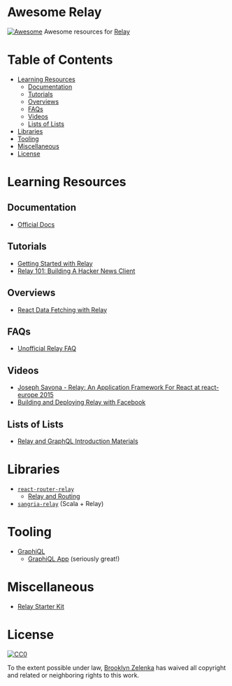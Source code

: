 # Awesome Relay
[![Awesome](https://cdn.rawgit.com/sindresorhus/awesome/d7305f38d29fed78fa85652e3a63e154dd8e8829/media/badge.svg)](https://github.com/sindresorhus/awesome) Awesome resources for [Relay](https://github.com/relay/relay)

# Table of Contents
- [Learning Resources](https://github.com/expede/awesome-relay#learning-resources)
  - [Documentation](https://github.com/expede/awesome-relay#documentation)
  - [Tutorials](https://github.com/expede/awesome-relay#tutorials)
  - [Overviews](https://github.com/expede/awesome-relay#overviews)
  - [FAQs](https://github.com/expede/awesome-relay#faqs)
  - [Videos](https://github.com/expede/awesome-relay#videos)
  - [Lists of Lists](https://github.com/expede/awesome-relay#lists-of-lists)
- [Libraries](https://github.com/expede/awesome-relay#libraries)
- [Tooling](https://github.com/expede/awesome-relay#tooling)
- [Miscellaneous](https://github.com/expede/awesome-relay#miscellaneous)
- [License](https://github.com/expede/awesome-relay#license)

# Learning Resources
## Documentation
- [Official Docs](https://facebook.github.io/relay/docs/getting-started.html#content)

## Tutorials
- [Getting Started with Relay](https://auth0.com/blog/2015/10/06/getting-started-with-relay/)
- [Relay 101: Building A Hacker News Client](https://medium.com/@clayallsopp/relay-101-building-a-hacker-news-client-bb8b2bdc76e6#.1i64q1pf9)

## Overviews
- [React Data Fetching with Relay](http://www.sitepoint.com/react-data-fetching-with-relay/)

## FAQs
- [Unofficial Relay FAQ](https://gist.github.com/wincent/598fa75e22bdfa44cf47)

## Videos
- [Joseph Savona - Relay: An Application Framework For React at react-europe 2015](https://www.youtube.com/watch?v=IrgHurBjQbg)
- [Building and Deploying Relay with Facebook](https://www.youtube.com/watch?v=Pxdgu2XIAAg)

## Lists of Lists
- [Relay and GraphQL Introduction Materials](https://quip.com/oLxzA1gTsJsE)

# Libraries
- [`react-router-relay`](https://github.com/relay-tools/react-router-relay)
  - [Relay and Routing](https://medium.com/@cpojer/relay-and-routing-36b5439bad9#.h91614i65)
- [`sangria-relay`](https://github.com/sangria-graphql/sangria-relay) (Scala + Relay)

# Tooling
- [GraphiQL](https://github.com/graphql/graphiql)
  - [GraphiQL App](https://github.com/skevy/graphiql-app) (seriously great!)

# Miscellaneous
- [Relay Starter Kit](https://github.com/relayjs/relay-starter-kit)

# License
[![CC0](https://i.creativecommons.org/p/zero/1.0/88x31.png)](https://creativecommons.org/publicdomain/zero/1.0/)

To the extent possible under law, [Brooklyn Zelenka](https://github.com/expede) has waived all copyright and related or neighboring rights to this work.
